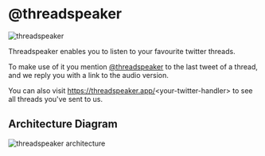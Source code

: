 # @threadspeaker

![threadspeaker](https://res.cloudinary.com/cheapflix/image/upload/v1602190762/threadspeaker-card.png)

Threadspeaker enables you to listen to your favourite twitter threads.

To make use of it you mention [@threadspeaker](https://twitter.com/threadspeaker) to the last tweet of a thread, and we reply you with a link to the audio version.

You can also visit https://threadspeaker.app/<your-twitter-handler\> to see all threads you've sent to us.


## Architecture Diagram
![threadspeaker architecture](https://res.cloudinary.com/cheapflix/image/upload/v1602345416/threadspeaker-architecture.png)

